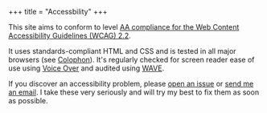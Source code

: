 +++
title = "Accessbility"
+++

This site aims to conform to level
[AA compliance for the Web Content Accessibility Guidelines (WCAG) 2.2](https://www.w3.org/TR/WCAG22/).

It uses standards-compliant HTML and CSS and is tested in all major browsers 
(see [Colophon](/colophon)).
It's regularly checked for screen reader ease of use using 
[Voice Over](http://www.apple.com/accessibility/osx/voiceover/) and audited
using [WAVE](https://wave.webaim.org).

If you discover an accessibility problem, please 
[open an issue](https://github.com/bahlo/arne.me/issues/new) or 
[send me an email](mailto:hey@arne.me). 
I take these very seriously and will try my best to fix them as soon as possible.